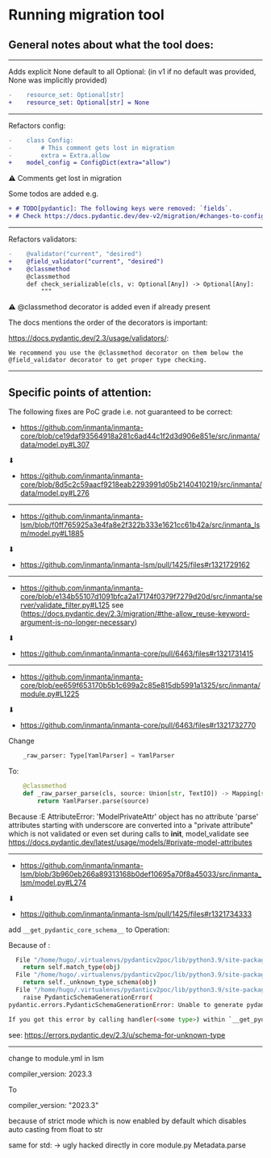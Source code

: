 # Running migration tool

## General notes about what the tool does:

------------------------------------------------------
Adds explicit None default to all Optional: (in v1 if no default was provided, None was implicitly provided)

```diff
-    resource_set: Optional[str]
+    resource_set: Optional[str] = None
```
------------------------------------------------------

Refactors config:

```diff
-    class Config:
-        # This comment gets lost in migration
-        extra = Extra.allow
+    model_config = ConfigDict(extra="allow")
```

⚠️ Comments get lost in migration

Some todos are added e.g.

```diff
+ # TODO[pydantic]: The following keys were removed: `fields`.
+ # Check https://docs.pydantic.dev/dev-v2/migration/#changes-to-config for more information.
```


------------------------------------------------------

Refactors validators:

```diff
-    @validator("current", "desired")
+    @field_validator("current", "desired")
+    @classmethod
     @classmethod
     def check_serializable(cls, v: Optional[Any]) -> Optional[Any]:
         """
```
⚠️ @classmethod decorator is added even if already present


The docs mentions the order of the decorators is important:

https://docs.pydantic.dev/2.3/usage/validators/:
```text
We recommend you use the @classmethod decorator on them below the @field_validator decorator to get proper type checking.
```

------------------------------------------------------



## Specific points of attention:

The following fixes are PoC grade i.e. not guaranteed to be correct:

- https://github.com/inmanta/inmanta-core/blob/ce19daf93564918a281c6ad44c1f2d3d906e851e/src/inmanta/data/model.py#L307

⬇

- https://github.com/inmanta/inmanta-core/blob/8d5c2c59aacf9218eab2293991d05b2140410219/src/inmanta/data/model.py#L276

------------------------------------------------------


- https://github.com/inmanta/inmanta-lsm/blob/f0ff765925a3e4fa8e2f322b333e1621cc61b42a/src/inmanta_lsm/model.py#L1885


⬇

- https://github.com/inmanta/inmanta-lsm/pull/1425/files#r1321729162

------------------------------------------------------

- https://github.com/inmanta/inmanta-core/blob/e134b55107d1091bfca2a17174f0379f7279d20d/src/inmanta/server/validate_filter.py#L125
see (https://docs.pydantic.dev/2.3/migration/#the-allow_reuse-keyword-argument-is-no-longer-necessary)

⬇

- https://github.com/inmanta/inmanta-core/pull/6463/files#r1321731415
------------------------------------------------------

- https://github.com/inmanta/inmanta-core/blob/ee659f653170b5b1c699a2c85e815db5991a1325/src/inmanta/module.py#L1225

⬇

- https://github.com/inmanta/inmanta-core/pull/6463/files#r1321732770

Change

```python
    _raw_parser: Type[YamlParser] = YamlParser
```
To:

```python
    @classmethod
    def _raw_parser_parse(cls, source: Union[str, TextIO]) -> Mapping[str, object]:
        return YamlParser.parse(source)
```


Because :E       AttributeError: 'ModelPrivateAttr' object has no attribute 'parse'
attributes starting with underscore are converted into a "private attribute" which is not validated or even set during calls to __init__, model_validate
see https://docs.pydantic.dev/latest/usage/models/#private-model-attributes


------------------------------------------------------


- https://github.com/inmanta/inmanta-lsm/blob/3b960eb266a89313168b0def10695a70f8a45033/src/inmanta_lsm/model.py#L274

⬇

- https://github.com/inmanta/inmanta-lsm/pull/1425/files#r1321734333

add  `__get_pydantic_core_schema__` to Operation:

Because of :

```sh
  File "/home/hugo/.virtualenvs/pydanticv2poc/lib/python3.9/site-packages/pydantic/_internal/_generate_schema.py", line 694, in _generate_schema
    return self.match_type(obj)
  File "/home/hugo/.virtualenvs/pydanticv2poc/lib/python3.9/site-packages/pydantic/_internal/_generate_schema.py", line 781, in match_type
    return self._unknown_type_schema(obj)
  File "/home/hugo/.virtualenvs/pydanticv2poc/lib/python3.9/site-packages/pydantic/_internal/_generate_schema.py", line 377, in _unknown_type_schema
    raise PydanticSchemaGenerationError(
pydantic.errors.PydanticSchemaGenerationError: Unable to generate pydantic-core schema for <class 'inmanta_lsm.model.Operation'>. Set `arbitrary_types_allowed=True` in the model_config to ignore this error or implement `__get_pydantic_core_schema__` on your type to fully support it.

If you got this error by calling handler(<some type>) within `__get_pydantic_core_schema__` then you likely need to call `handler.generate_schema(<some type>)` since we do not call `__get_pydantic_core_schema__` on `<some type>` otherwise to avoid infinite recursion.

```

see: https://errors.pydantic.dev/2.3/u/schema-for-unknown-type

------------------------------------------------------


change to module.yml in lsm

compiler_version: 2023.3

To


compiler_version: "2023.3"

because of strict mode which is now enabled by default which disables auto casting from float to str


same for std: -> ugly hacked directly in core module.py Metadata.parse


